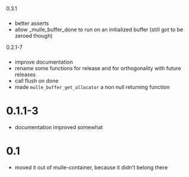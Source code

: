 0.3.1
###

* better asserts
* allow _mulle_buffer_done to run on an initialized buffer (still got to be
zeroed though)

0.2.1-7
###

* improve documentation
* rename some functions for release and for orthogonality with future releases
* call flush on done
* made `mulle_buffer_get_allocator` a non null returning function

# 0.1.1-3

* documentation improved somewhat

# 0.1

* moved it out of mulle-container, because it didn't belong there

